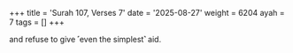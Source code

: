+++
title = 'Surah 107, Verses 7'
date = '2025-08-27'
weight = 6204
ayah = 7
tags = []
+++

and refuse to give ˹even the simplest˺ aid. 